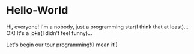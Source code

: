 # Hello-World

Hi, everyone!
I'm a nobody, just a programming star(I think that at least)...
OK! It's a joke(I didn't feel funny)...

Let's begin our tour programming!(I mean it!)
